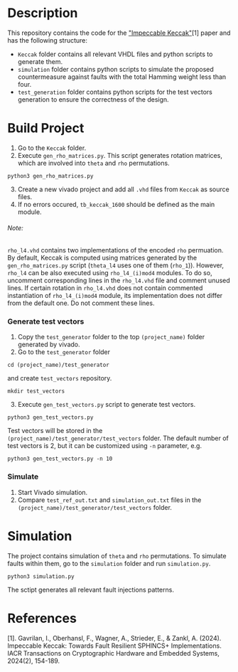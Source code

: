 # Description
This repository contains the code for the ["Impeccable Keccak"](https://tches.iacr.org/index.php/TCHES/article/view/11424)[1] paper and has the following structure:
* `Keccak` folder contains all relevant VHDL files and python scripts to generate them.
* `simulation` folder contains python scripts to simulate the proposed countermeasure against 
faults with the total Hamming weight less than four.
* `test_generation` folder contains python scripts for the test vectors generation to ensure the correctness of the design. <br />


# Build Project

1. Go to the `Keccak` folder.
2. Execute `gen_rho_matrices.py`. This script generates rotation matrices, which are involved into `theta` and `rho` permutations. 
```
python3 gen_rho_matrices.py
```
3. Create a new vivado project and add all `.vhd` files from `Keccak` as source files. 
4. If no errors occured, `tb_keccak_1600` should be defined as the main module.
###### Note:
`rho_l4.vhd` contains two implementations of the encoded `rho` permuation. By default, Keccak is computed using matrices generated by the `gen_rho_matrices.py` script (`theta_l4` uses one of them (`rho_1`)). However, `rho_l4` can be also executed using `rho_l4_(i)mod4` modules. To do so, uncomment corresponding lines in the `rho_l4.vhd` file and comment unused lines. If certain rotation in `rho_l4.vhd` does not contain commented instantiation of `rho_l4_(i)mod4` module, its implementation does not differ from the default one. Do not comment these lines.
 
### Generate test vectors

1. Copy the `test_generator` folder to the top `(project_name)` folder generated by vivado.
2. Go to the `test_generator` folder 
```
cd (project_name)/test_generator
```
and create `test_vectors` repository. 
```
mkdir test_vectors
```
3. Execute `gen_test_vectors.py` script to generate test vectors. 
```
python3 gen_test_vectors.py
```
Test vectors will be stored in the `(project_name)/test_generator/test_vectors` folder. The default number of test vectors is 2, but it can be customized using `-n` parameter, e.g. 
```
python3 gen_test_vectors.py -n 10
```

### Simulate

1. Start Vivado simulation.
2. Compare `test_ref_out.txt` and `simulation_out.txt` files in the `(project_name)/test_generator/test_vectors` folder.

# Simulation 
The project contains simulation of `theta` and `rho` permutations. To simulate faults within them, go to the `simulation` folder and run `simulation.py`.
```
python3 simulation.py
```
The sctipt generates all relevant fault injections patterns.

# References
[1]. Gavrilan, I., Oberhansl, F., Wagner, A., Strieder, E., & Zankl, A. (2024). Impeccable Keccak: Towards Fault Resilient SPHINCS+ Implementations. IACR Transactions on Cryptographic Hardware and Embedded Systems, 2024(2), 154-189.</a>
